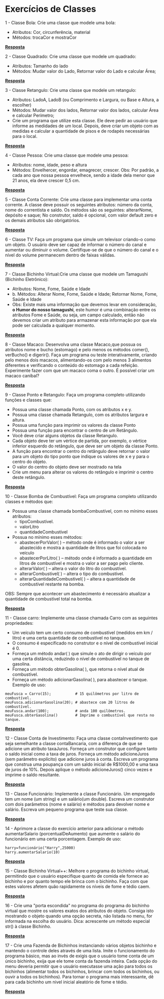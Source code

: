 # Exercícios de Classes

1 - Classe Bola: Crie uma classe que modele uma bola:
-   Atributos: Cor, circunferência, material
-   Métodos: trocaCor e mostraCor

[**Resposta**](https://github.com/joaovictorvilela/Python-Brasil-Exercicios/blob/main/08%20-%20Exerc%C3%ADcios%20de%20Classes/Solu%C3%A7%C3%B5es/q01.py)  

2 - Classe Quadrado: Crie uma classe que modele um quadrado:

-   Atributos: Tamanho do lado
-   Métodos: Mudar valor do Lado, Retornar valor do Lado e calcular Área;  

[**Resposta**](https://github.com/joaovictorvilela/Python-Brasil-Exercicios/blob/main/08%20-%20Exerc%C3%ADcios%20de%20Classes/Solu%C3%A7%C3%B5es/q02.py)   

3 - Classe Retangulo: Crie uma classe que modele um retangulo:

-   Atributos: LadoA, LadoB (ou Comprimento e Largura, ou Base e Altura, a escolher)
-   Métodos: Mudar valor dos lados, Retornar valor dos lados, calcular Área e calcular Perímetro;
-   Crie um programa que utilize esta classe. Ele deve pedir ao usuário que informe as medidades de um local. Depois, deve criar um objeto com as medidas e calcular a quantidade de pisos e de rodapés necessárias para o local.    

[**Resposta**](https://github.com/joaovictorvilela/Python-Brasil-Exercicios/blob/main/08%20-%20Exerc%C3%ADcios%20de%20Classes/Solu%C3%A7%C3%B5es/q03.py)  

4 - Classe Pessoa: Crie uma classe que modele uma pessoa:

-   Atributos: nome, idade, peso e altura
-   Métodos: Envelhercer, engordar, emagrecer, crescer. Obs: Por padrão, a cada ano que nossa pessoa envelhece, sendo a idade dela menor que 21 anos, ela deve crescer 0,5 cm.  

[**Resposta**](https://github.com/joaovictorvilela/Python-Brasil-Exercicios/blob/main/08%20-%20Exerc%C3%ADcios%20de%20Classes/Solu%C3%A7%C3%B5es/q04.py)    

5 - Classe Conta Corrente: Crie uma classe para implementar uma conta corrente. A classe deve possuir os seguintes atributos: número da conta, nome do correntista e saldo. Os métodos são os seguintes: alterarNome, depósito e saque; No construtor, saldo é opcional, com valor default zero e os demais atributos são obrigatórios.    

[**Resposta**](https://github.com/joaovictorvilela/Python-Brasil-Exercicios/blob/main/08%20-%20Exerc%C3%ADcios%20de%20Classes/Solu%C3%A7%C3%B5es/q05.py)  

6 - Classe TV: Faça um programa que simule um televisor criando-o como um objeto. O usuário deve ser capaz de informar o número do canal e aumentar ou diminuir o volume. Certifique-se de que o número do canal e o nível do volume permanecem dentro de faixas válidas.  

[**Resposta**](https://github.com/joaovictorvilela/Python-Brasil-Exercicios/blob/main/08%20-%20Exerc%C3%ADcios%20de%20Classes/Solu%C3%A7%C3%B5es/q06.py) 

7 - Classe Bichinho Virtual:Crie uma classe que modele um Tamagushi (Bichinho Eletrônico):

-   Atributos: Nome, Fome, Saúde e Idade 
-   b. Métodos: Alterar Nome, Fome, Saúde e Idade; Retornar Nome, Fome, Saúde e Idade
-   Obs: Existe mais uma informação que devemos levar em consideração, **o Humor do nosso tamagushi**, este humor é uma combinação entre os atributos Fome e Saúde, ou seja, um campo calculado, então não devemos criar um atributo para armazenar esta informação por que ela pode ser calculada a qualquer momento.  

[**Resposta**]()   

8 - Classe Macaco: Desenvolva uma classe Macaco,que possua os atributos nome e bucho (estomago) e pelo menos os métodos comer(), verBucho() e digerir(). Faça um programa ou teste interativamente, criando pelo menos dois macacos, alimentando-os com pelo menos 3 alimentos diferentes e verificando o conteúdo do estomago a cada refeição. Experimente fazer com que um macaco coma o outro. É possível criar um macaco canibal?  

[**Resposta**]()   

9 - Classe Ponto e Retangulo: Faça um programa completo utilizando funções e classes que:

-   Possua uma classe chamada Ponto, com os atributos x e y.
-   Possua uma classe chamada Retangulo, com os atributos largura e altura.
-   Possua uma função para imprimir os valores da classe Ponto
-   Possua uma função para encontrar o centro de um Retângulo.
-   Você deve criar alguns objetos da classe Retangulo.
-   Cada objeto deve ter um vértice de partida, por exemplo, o vértice inferior esquerdo do retângulo, que deve ser um objeto da classe Ponto.
-   A função para encontrar o centro do retângulo deve retornar o valor para um objeto do tipo ponto que indique os valores de x e y para o centro do objeto.
-   O valor do centro do objeto deve ser mostrado na tela
-   Crie um menu para alterar os valores do retângulo e imprimir o centro deste retângulo.  

[**Resposta**]()    

10 - Classe Bomba de Combustível: Faça um programa completo utilizando classes e métodos que:

-   Possua uma classe chamada bombaCombustível, com no mínimo esses atributos:
    -   tipoCombustivel.
    -   valorLitro
    -   quantidadeCombustivel
-   Possua no mínimo esses métodos:
    -   abastecerPorValor( ) – método onde é informado o valor a ser abastecido e mostra a quantidade de litros que foi colocada no veículo
    -   abastecerPorLitro( ) – método onde é informado a quantidade em litros de combustível e mostra o valor a ser pago pelo cliente.
    -   alterarValor( ) – altera o valor do litro do combustível.
    -   alterarCombustivel( ) – altera o tipo do combustível.
    -   alterarQuantidadeCombustivel( ) – altera a quantidade de combustível restante na bomba.  

OBS: Sempre que acontecer um abastecimento é necessário atualizar a quantidade de combustível total na bomba.  

[**Resposta**]()  

11 - Classe carro: Implemente uma classe chamada Carro com as seguintes propriedades:

-   Um veículo tem um certo consumo de combustível (medidos em km / litro) e uma certa quantidade de combustível no tanque.
-   O consumo é especificado no construtor e o nível de combustível inicial é 0.
-   Forneça um método andar( ) que simule o ato de dirigir o veículo por uma certa distância, reduzindo o nível de combustível no tanque de gasolina.
-   Forneça um método obterGasolina( ), que retorna o nível atual de combustível.
-   Forneça um método adicionarGasolina( ), para abastecer o tanque. Exemplo de uso:    
~~~~
meuFusca = Carro(15);           # 15 quilômetros por litro de combustível. 
meuFusca.adicionarGasolina(20); # abastece com 20 litros de combustível. 
meuFusca.andar(100);            # anda 100 quilômetros.
meuFusca.obterGasolina()        # Imprime o combustível que resta no tanque.
~~~~

[**Resposta**]()  

12 - Classe Conta de Investimento: Faça uma classe contaInvestimento que seja semelhante a classe contaBancaria, com a diferença de que se adicione um atributo taxaJuros. Forneça um construtor que configure tanto o saldo inicial como a taxa de juros. Forneça um método adicioneJuros (sem parâmetro explícito) que adicione juros à conta. Escreva um programa que construa uma poupança com um saldo inicial de R$1000,00 e uma taxa de juros de 10%. Depois aplique o método adicioneJuros() cinco vezes e imprime o saldo resultante.  

[**Resposta**]()    

13 - Classe Funcionário: Implemente a classe Funcionário. Um empregado tem um nome (um string) e um salário(um double). Escreva um construtor com dois parâmetros (nome e salário) e métodos para devolver nome e salário. Escreva um pequeno programa que teste sua classe.  

[**Resposta**]()   

14 - Aprimore a classe do exercício anterior para adicionar o método aumentarSalario (porcentualDeAumento) que aumente o salário do funcionário em uma certa porcentagem.
Exemplo de uso:  
~~~
harry=funcionário("Harry",25000)
harry.aumentarSalario(10)
~~~
[**Resposta**]() 

15 - Classe Bichinho Virtual++: Melhore o programa do bichinho virtual, permitindo que o usuário especifique quanto de comida ele fornece ao bichinho e por quanto tempo ele brinca com o bichinho. Faça com que estes valores afetem quão rapidamente os níveis de fome e tédio caem.  

[**Resposta**]()   

16 - Crie uma "porta escondida" no programa do programa do bichinho virtual que mostre os valores exatos dos atributos do objeto. Consiga isto mostrando o objeto quando uma opção secreta, não listada no menu, for informada na escolha do usuário. Dica: acrescente um método especial str() à classe Bichinho.  

[**Resposta**]()   

17 - Crie uma Fazenda de Bichinhos instanciando vários objetos bichinho e mantendo o controle deles através de uma lista. Imite o funcionamento do programa básico, mas ao invés de exigis que o usuário tome conta de um único bichinho, exija que ele tome conta da fazenda inteira. Cada opção do menu deveria permitir que o usuário executasse uma ação para todos os bichinhos (alimentar todos os bichinhos, brincar com todos os bichinhos, ou ouvir a todos os bichinhos). Para tornar o programa mais interessante, dê para cada bichinho um nivel inicial aleatório de fome e tédio.  

[**Resposta**]() 